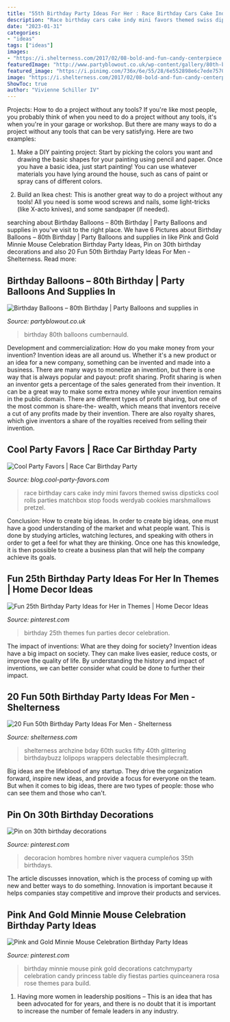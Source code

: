 ```yaml
---
title: "55th Birthday Party Ideas For Her : Race Birthday Cars Cake Indy Mini Favors Themed Swiss Dipsticks Cool Rolls Parties Matchbox Stop Foods Werdyab Cookies Marshmallows Pretzel"
description: "Race birthday cars cake indy mini favors themed swiss dipsticks cool rolls parties matchbox stop foods werdyab cookies marshmallows pretzel"
date: "2023-01-31"
categories:
- "ideas"
tags: ["ideas"]
images:
- "https://i.shelterness.com/2017/02/08-bold-and-fun-candy-centerpiece.jpg"
featuredImage: "http://www.partyblowout.co.uk/wp-content/gallery/80th-birthday-1/2016-06-11-17.52.57-1.jpg"
featured_image: "https://i.pinimg.com/736x/6e/55/28/6e552898e6c7ede75709cdfa89053243.jpg"
image: "https://i.shelterness.com/2017/02/08-bold-and-fun-candy-centerpiece.jpg"
ShowToc: true
author: "Vivienne Schiller IV"
---
```



Projects: How to do a project without any tools?
If you're like most people, you probably think of when you need to do a project without any tools, it's when you're in your garage or workshop. But there are many ways to do a project without any tools that can be very satisfying. Here are two examples: 
1. Make a DIY painting project: Start by picking the colors you want and drawing the basic shapes for your painting using pencil and paper. Once you have a basic idea, just start painting! You can use whatever materials you have lying around the house, such as cans of paint or spray cans of different colors. 

2. Build an Ikea chest: This is another great way to do a project without any tools! All you need is some wood screws and nails, some light-tricks (like X-acto knives), and some sandpaper (if needed).

	

		
searching about Birthday Balloons – 80th Birthday | Party Balloons and supplies in you've visit to the right place. We have 6 Pictures about Birthday Balloons – 80th Birthday | Party Balloons and supplies in like Pink and Gold Minnie Mouse Celebration Birthday Party Ideas, Pin on 30th birthday decorations and also 20 Fun 50th Birthday Party Ideas For Men - Shelterness. Read more:
		
    
## Birthday Balloons – 80th Birthday | Party Balloons And Supplies In

<img loading=lazy src="http://www.partyblowout.co.uk/wp-content/gallery/80th-birthday-1/2016-06-11-17.52.57-1.jpg" onerror="this.onerror=null;this.src='https://tse3.mm.bing.net/th?id=OIP.2XH-E9yEJnJ4DpYh7koEaAAAAA&amp;pid=15.1';" alt="Birthday Balloons – 80th Birthday | Party Balloons and supplies in">

_Source: partyblowout.co.uk_

>birthday 80th balloons cumbernauld. 

	

Development and commercialization: How do you make money from your invention?
Invention ideas are all around us. Whether it's a new product or an idea for a new company, something can be invented and made into a business. There are many ways to monetize an invention, but there is one way that is always popular and payout: profit sharing. Profit sharing is when an inventor gets a percentage of the sales generated from their invention. It can be a great way to make some extra money while your invention remains in the public domain. There are different types of profit sharing, but one of the most common is share-the- wealth, which means that inventors receive a cut of any profits made by their invention. There are also royalty shares, which give inventors a share of the royalties received from selling their invention.

    
## Cool Party Favors | Race Car Birthday Party

<img loading=lazy src="http://blog.cool-party-favors.com/wp-content/uploads/2013/03/Race-Car-Party-Food-1024x680.jpg" onerror="this.onerror=null;this.src='https://tse2.mm.bing.net/th?id=OIP.-akRlkAzzTTn8oWfIsWKEAHaE6&amp;pid=15.1';" alt="Cool Party Favors | Race Car Birthday Party">

_Source: blog.cool-party-favors.com_

>race birthday cars cake indy mini favors themed swiss dipsticks cool rolls parties matchbox stop foods werdyab cookies marshmallows pretzel. 

	

Conclusion: How to create big ideas.
In order to create big ideas, one must have a good understanding of the market and what people want. This is done by studying articles, watching lectures, and speaking with others in order to get a feel for what they are thinking. Once one has this knowledge, it is then possible to create a business plan that will help the company achieve its goals.

    
## Fun 25th Birthday Party Ideas For Her In Themes | Home Decor Ideas

<img loading=lazy src="https://i.pinimg.com/736x/98/58/75/9858750c9315af7aaed916a29e66a2db--th-birthday-parties--birthday.jpg" onerror="this.onerror=null;this.src='https://tse2.mm.bing.net/th?id=OIP.Rc5ZkQetQYcD91_ltfe5gQHaHx&amp;pid=15.1';" alt="Fun 25th Birthday Party Ideas for Her in Themes | Home Decor Ideas">

_Source: pinterest.com_

>birthday 25th themes fun parties decor celebration. 

	

The impact of inventions: What are they doing for society?
Invention ideas have a big impact on society. They can make lives easier, reduce costs, or improve the quality of life. By understanding the history and impact of inventions, we can better consider what could be done to further their impact.

    
## 20 Fun 50th Birthday Party Ideas For Men - Shelterness

<img loading=lazy src="https://i.shelterness.com/2017/02/08-bold-and-fun-candy-centerpiece.jpg" onerror="this.onerror=null;this.src='https://tse3.mm.bing.net/th?id=OIP.xP4HLNOUXOoKgiBhvsT-1AHaJy&amp;pid=15.1';" alt="20 Fun 50th Birthday Party Ideas For Men - Shelterness">

_Source: shelterness.com_

>shelterness archzine bday 60th sucks fifty 40th glittering birthdaybuzz lolipops wrappers delectable thesimplecraft. 

	

Big ideas are the lifeblood of any startup. They drive the organization forward, inspire new ideas, and provide a focus for everyone on the team. But when it comes to big ideas, there are two types of people: those who can see them and those who can't. 

    
## Pin On 30th Birthday Decorations

<img loading=lazy src="https://i.pinimg.com/736x/6e/55/28/6e552898e6c7ede75709cdfa89053243.jpg" onerror="this.onerror=null;this.src='https://tse2.mm.bing.net/th?id=OIP.RMJJ-nZ79k0XMP78-XdxkgHaK3&amp;pid=15.1';" alt="Pin on 30th birthday decorations">

_Source: pinterest.com_

>decoracion hombres hombre niver vaquera cumpleños 35th birthdays. 

	

The article discusses innovation, which is the process of coming up with new and better ways to do something. Innovation is important because it helps companies stay competitive and improve their products and services.

    
## Pink And Gold Minnie Mouse Celebration Birthday Party Ideas

<img loading=lazy src="https://i.pinimg.com/736x/ae/d2/7d/aed27dce6f3718376e6a0170399c615e--birthday-party-ideas-princess-decorations.jpg?b=t" onerror="this.onerror=null;this.src='https://tse3.mm.bing.net/th?id=OIP.Roby16mun7X8AskRigoSnAHaKE&amp;pid=15.1';" alt="Pink and Gold Minnie Mouse Celebration Birthday Party Ideas">

_Source: pinterest.com_

>birthday minnie mouse pink gold decorations catchmyparty celebration candy princess table diy fiestas parties quinceanera rosa rose themes para build. 

	

1. Having more women in leadership positions – This is an idea that has been advocated for for years, and there is no doubt that it is important to increase the number of female leaders in any industry.

